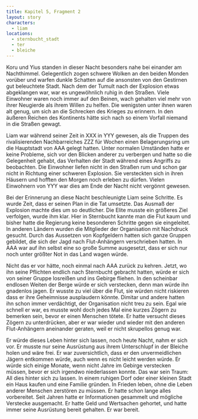 ```yaml
---
title: Kapitel 5, Fragment 2
layout: story
characters:
  - liam
locations:
  - sternbucht_stadt
  - ter
  - bleiche
---
```

Koru und Yius standen in dieser Nacht besonders nahe bei einander am Nachthimmel. Gelegentlich zogen schwere Wolken an den beiden Monden vorüber und warfen dunkle Schatten auf die ansonsten von den Gestirnen gut beleuchtete Stadt. Nach dem der Tumult nach der Explosion etwas abgeklangen war, war es ungewöhnlich ruhig in den Straßen. Viele Einwohner waren noch immer auf den Beinen, wach gehalten viel mehr von ihrer Neugierde als ihrem Willen zu helfen. Die wenigsten unter ihnen waren alt genug, um sich an die Schrecken des Krieges zu erinnern. In den äußeren Reichen des Kontinents hätte sich nach so einem Vorfall niemand in die Straßen gewagt.

Liam war während seiner Zeit in XXX in YYY gewesen, als die Truppen des rivalisierenden Nachbarreiches ZZZ für Wochen einen Belagerungsring um die Hauptstadt von AAA gelegt hatten. Unter normalen Umständen hatte er keine Probleme, sich vor den Blicken anderer zu verbergen und hatte so die Gelegenheit gehabt, das Verhalten der Stadt während eines Angriffs zu beobachten. Die Einwohner liefen nicht in den Straßen rum und schon gar nicht in Richtung einer schweren Explosion. Sie versteckten sich in ihren Häusern und hofften den Morgen noch erleben zu dürfen. Vielen Einwohnern von YYY war dies am Ende der Nacht nicht vergönnt gewesen.

Bei der Erinnerung an diese Nacht beschleunigte Liam seine Schritte. Es wurde Zeit, dass er seinen Plan in die Tat umsetzte. Das Ausmaß der Explosion machte dies um so deutlicher. Die Elite musste ein größeres Ziel verfolgen, wurde ihm klar. Hier in Sternbucht kannte man die Flut kaum und bisher hatte die Regierung keine besonderen Schritte gegen sie eingeleitet. In anderen Ländern wurden die Mitglieder der Organisation mit Nachdruck gesucht. Durch das Aussetzen von Kopfgeldern hatten sich ganze Gruppen gebildet, die sich der Jagd nach Flut-Anhängern verschrieben hatten. In AAA war auf ihn selbst eine so große Summe ausgesetzt, dass er sich nur noch unter größter Not in das Land wagen würde.

Nicht das er vor hätte, noch einmal nach AAA zurück zu kehren. Jetzt, wo ihn seine Pflichten endlich nach Sternbucht gebracht hatten, würde er sich von seiner Gruppe losreißen und ins Gebirge fliehen. In den scheinbar endlosen Weiten der Berge würde er sich verstecken, denn man würde ihn gnadenlos jagen. Er wusste zu viel über die Flut, sie würden nicht riskieren dass er ihre Geheimnisse ausplaudern könnte. Dimitar und andere hatten ihn schon immer verdächtigt, der Organisation nicht treu zu sein. Egal wie schnell er war, es musste wohl doch jedes Mal eine kurzes Zögern zu bemerken sein, bevor er einen Menschen tötete. Er hatte versucht dieses Zögern zu unterdrücken, aber er war wieder und wieder mit den anderen Flut-Anhängern aneinander geraten, weil er nicht skrupellos genug war.

Er würde dieses Leben hinter sich lassen, noch heute Nacht, nahm er sich vor. Er musste nur seine Ausrüstung aus ihrem Unterschlupf in der Bleiche holen und wäre frei. Er war zuversichtlich, dass er den unvermeidlichen Jägern entkommen würde, auch wenn es nicht leicht werden würde. Er würde sich einige Monate, wenn nicht Jahre im Gebirge verstecken müssen, bevor er sich irgendwo niederlassen konnte. Das war sein Traum: All dies hinter sich zu lassen. In einem ruhigen Dorf oder einer kleinen Stadt ein Haus kaufen und eine Familie gründen. In Frieden leben, ohne die Leben anderer Menschen zerstören zu müssen. Er hatte schon lange alles vorbereitet. Seit Jahren hatte er Informationen gesammelt und mögliche Verstecke ausgemacht. Er hatte Geld und Wertsachen gehortet, und hatte immer seine Ausrüstung bereit gehalten. Er war bereit.
